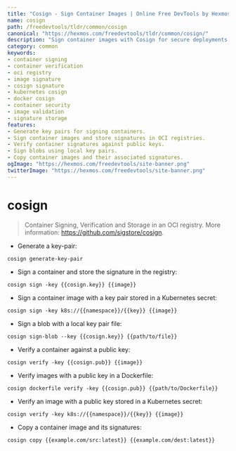 ```yaml
---
title: "Cosign - Sign Container Images | Online Free DevTools by Hexmos"
name: cosign
path: /freedevtools/tldr/common/cosign
canonical: "https://hexmos.com/freedevtools/tldr/common/cosign/"
description: "Sign container images with Cosign for secure deployments. Authenticate, verify, and manage image signatures easily. Free online tool, no registration required."
category: common
keywords:
- container signing
- container verification
- oci registry
- image signature
- cosign signature
- kubernetes cosign
- docker cosign
- container security
- image validation
- signature storage
features:
- Generate key pairs for signing containers.
- Sign container images and store signatures in OCI registries.
- Verify container signatures against public keys.
- Sign blobs using local key pairs.
- Copy container images and their associated signatures.
ogImage: "https://hexmos.com/freedevtools/site-banner.png"
twitterImage: "https://hexmos.com/freedevtools/site-banner.png"
---
```


# cosign

> Container Signing, Verification and Storage in an OCI registry.
> More information: <https://github.com/sigstore/cosign>.

- Generate a key-pair:

`cosign generate-key-pair`

- Sign a container and store the signature in the registry:

`cosign sign -key {{cosign.key}} {{image}}`

- Sign a container image with a key pair stored in a Kubernetes secret:

`cosign sign -key k8s://{{namespace}}/{{key}} {{image}}`

- Sign a blob with a local key pair file:

`cosign sign-blob --key {{cosign.key}} {{path/to/file}}`

- Verify a container against a public key:

`cosign verify -key {{cosign.pub}} {{image}}`

- Verify images with a public key in a Dockerfile:

`cosign dockerfile verify -key {{cosign.pub}} {{path/to/Dockerfile}}`

- Verify an image with a public key stored in a Kubernetes secret:

`cosign verify -key k8s://{{namespace}}/{{key}} {{image}}`

- Copy a container image and its signatures:

`cosign copy {{example.com/src:latest}} {{example.com/dest:latest}}`
